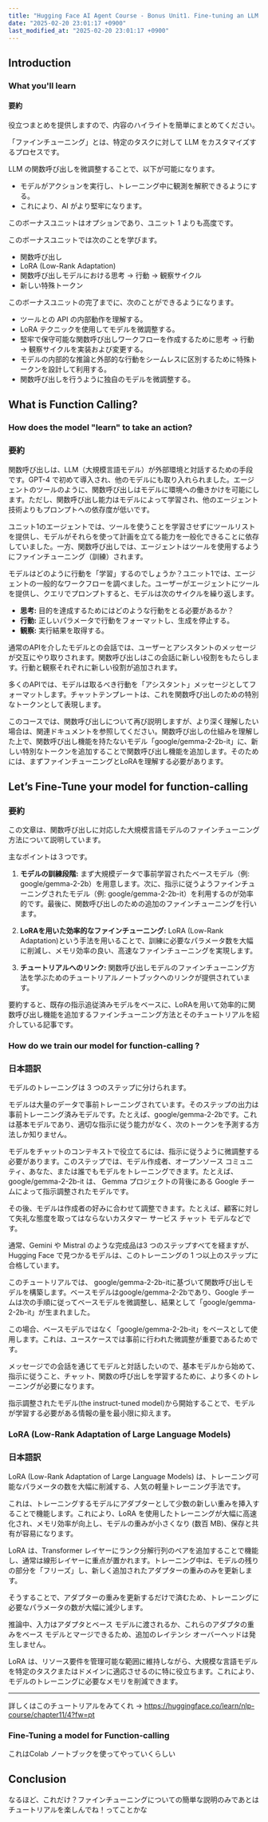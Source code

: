 ```yaml
---
title: "Hugging Face AI Agent Course - Bonus Unit1. Fine-tuning an LLM for function-calling"
date: "2025-02-20 23:01:17 +0900"
last_modified_at: "2025-02-20 23:01:17 +0900"
---
```


## Introduction
### What you'll learn

#### 要約
役立つまとめを提供しますので、内容のハイライトを簡単にまとめてください。

「ファインチューニング」とは、特定のタスクに対して LLM をカスタマイズするプロセスです。

LLM の関数呼び出しを微調整することで、以下が可能になります。

* モデルがアクションを実行し、トレーニング中に観測を解釈できるようにする。
* これにより、AI がより堅牢になります。

このボーナスユニットはオプションであり、ユニット 1 よりも高度です。

このボーナスユニットでは次のことを学びます。

* 関数呼び出し
* LoRA (Low-Rank Adaptation)
* 関数呼び出しモデルにおける思考 → 行動 → 観察サイクル
* 新しい特殊トークン

このボーナスユニットの完了までに、次のことができるようになります。

* ツールとの API の内部動作を理解する。
* LoRA テクニックを使用してモデルを微調整する。
* 堅牢で保守可能な関数呼び出しワークフローを作成するために思考 → 行動 → 観察サイクルを実装および変更する。
* モデルの内部的な推論と外部的な行動をシームレスに区別するために特殊トークンを設計して利用する。
* 関数呼び出しを行うように独自のモデルを微調整する。

## What is Function Calling?
### How does the model "learn" to take an action?
### 要約
関数呼び出しは、LLM（大規模言語モデル）が外部環境と対話するための手段です。GPT-4 で初めて導入され、他のモデルにも取り入れられました。エージェントのツールのように、関数呼び出しはモデルに環境への働きかけを可能にします。ただし、関数呼び出し能力はモデルによって学習され、他のエージェント技術よりもプロンプトへの依存度が低いです。

ユニット1のエージェントでは、ツールを使うことを学習させずにツールリストを提供し、モデルがそれらを使って計画を立てる能力を一般化できることに依存していました。一方、関数呼び出しでは、エージェントはツールを使用するようにファインチューニング（訓練）されます。

モデルはどのように行動を「学習」するのでしょうか？ユニット1では、エージェントの一般的なワークフローを調べました。ユーザーがエージェントにツールを提供し、クエリでプロンプトすると、モデルは次のサイクルを繰り返します。

* **思考:** 目的を達成するためにはどのような行動をとる必要があるか？
* **行動:** 正しいパラメータで行動をフォーマットし、生成を停止する。
* **観察:** 実行結果を取得する。

通常のAPIを介したモデルとの会話では、ユーザーとアシスタントのメッセージが交互にやり取りされます。関数呼び出しはこの会話に新しい役割をもたらします。行動と観察それぞれに新しい役割が追加されます。

多くのAPIでは、モデルは取るべき行動を「アシスタント」メッセージとしてフォーマットします。チャットテンプレートは、これを関数呼び出しのための特別なトークンとして表現します。

このコースでは、関数呼び出しについて再び説明しますが、より深く理解したい場合は、関連ドキュメントを参照してください。関数呼び出しの仕組みを理解した上で、関数呼び出し機能を持たないモデル「google/gemma-2-2b-it」に、新しい特別なトークンを追加することで関数呼び出し機能を追加します。そのためには、まずファインチューニングとLoRAを理解する必要があります。

## Let’s Fine-Tune your model for function-calling
### 要約
この文章は、関数呼び出しに対応した大規模言語モデルのファインチューニング方法について説明しています。

主なポイントは３つです。

1. **モデルの訓練段階:**  まず大規模データで事前学習されたベースモデル（例: google/gemma-2-2b）を用意します。次に、指示に従うようファインチューニングされたモデル（例: google/gemma-2-2b-it）を利用するのが効率的です。最後に、関数呼び出しのための追加のファインチューニングを行います。

2. **LoRAを用いた効率的なファインチューニング:**  LoRA (Low-Rank Adaptation)という手法を用いることで、訓練に必要なパラメータ数を大幅に削減し、メモリ効率の良い、高速なファインチューニングを実現します。

3. **チュートリアルへのリンク:**  関数呼び出しモデルのファインチューニング方法を学ぶためのチュートリアルノートブックへのリンクが提供されています。


要約すると、既存の指示追従済みモデルをベースに、LoRAを用いて効率的に関数呼び出し機能を追加するファインチューニング方法とそのチュートリアルを紹介している記事です。

### How do we train our model for function-calling ?
### 日本語訳
モデルのトレーニングは 3 つのステップに分けられます。

モデルは大量のデータで事前トレーニングされています。そのステップの出力は事前トレーニング済みモデルです。たとえば、google/gemma-2-2bです。これは基本モデルであり、適切な指示に従う能力がなく、次のトークンを予測する方法しか知りません。

モデルをチャットのコンテキストで役立てるには、指示に従うように微調整する必要があります。このステップでは、モデル作成者、オープンソース コミュニティ、あなた、または誰でもモデルをトレーニングできます。たとえば、google/gemma-2-2b-it は、 Gemma プロジェクトの背後にある Google チームによって指示調整されたモデルです。

その後、モデルは作成者の好みに合わせて調整できます。たとえば、顧客に対して失礼な態度を取ってはならないカスタマー サービス チャット モデルなどです。

通常、Gemini や Mistral のような完成品は3 つのステップすべてを経ますが、Hugging Face で見つかるモデルは、このトレーニングの 1 つ以上のステップに合格しています。

このチュートリアルでは、 google/gemma-2-2b-itに基づいて関数呼び出しモデルを構築します。ベースモデルはgoogle/gemma-2-2bであり、Google チームは次の手順に従ってベースモデルを微調整し、結果として「google/gemma-2-2b-it」が生まれました。

この場合、ベースモデルではなく「google/gemma-2-2b-it」をベースとして使用します。これは、ユースケースでは事前に行われた微調整が重要であるためです。

メッセージでの会話を通じてモデルと対話したいので、基本モデルから始めて、指示に従うこと、チャット、関数の呼び出しを学習するために、より多くのトレーニングが必要になります。

指示調整されたモデル(the instruct-tuned model)から開始することで、モデルが学習する必要がある情報の量を最小限に抑えます。

### LoRA  (Low-Rank Adaptation of Large Language Models)
### 日本語訳
LoRA (Low-Rank Adaptation of Large Language Models) は、トレーニング可能なパラメータの数を大幅に削減する、人気の軽量トレーニング手法です。

これは、トレーニングするモデルにアダプターとして少数の新しい重みを挿入することで機能します。これにより、LoRA を使用したトレーニングが大幅に高速化され、メモリ効率が向上し、モデルの重みが小さくなり (数百 MB)、保存と共有が容易になります。

LoRA は、Transformer レイヤーにランク分解行列のペアを追加することで機能し、通常は線形レイヤーに重点が置かれます。トレーニング中は、モデルの残りの部分を「フリーズ」し、新しく追加されたアダプターの重みのみを更新します。

そうすることで、アダプターの重みを更新するだけで済むため、トレーニングに必要なパラメータの数が大幅に減少します。

推論中、入力はアダプタとベース モデルに渡されるか、これらのアダプタの重みをベース モデルとマージできるため、追加のレイテンシ オーバーヘッドは発生しません。

LoRA は、リソース要件を管理可能な範囲に維持しながら、大規模な言語モデルを特定のタスクまたはドメインに適応させるのに特に役立ちます。これにより、モデルのトレーニングに必要なメモリを削減できます。

---

詳しくはこのチュートリアルをみてくれ -> https://huggingface.co/learn/nlp-course/chapter11/4?fw=pt

### Fine-Tuning a model for Function-calling
これはColab ノートブックを使ってやっていくらしい

## Conclusion
なるほど、これだけ？ファインチューニングについての簡単な説明のみであとはチュートリアルを楽しんでね！ってことかな


